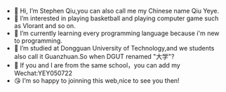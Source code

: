- 👋 Hi, I’m Stephen Qiu,you can also call me my Chinese name Qiu Yeye.
- 👀 I’m interested in playing basketball and playing computer game such as Vlorant and so on. 
- 🌱 I’m currently learning every programming language because i'm new to programming.
- 🤣 I’m studied at Dongguan University of Technology,and we students also call it Guanzhuan.So when DGUT renamed "大学"?
- 🙌 If you and I are from the same school，you can add my Wechat:YEY050722
- 😘 I’m so happy to joinning this web,nice to see you then!
